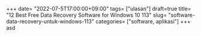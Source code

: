 +++
date= "2022-07-5T17:00:00+09:00"
tags= ["ulasan"]
draft=true
title= "12 Best Free Data Recovery Software for Windows 10        113"
slug= "software-data-recovery-untuk-windows-113"
categories= ["software, aplikasi"]
+++
asd
